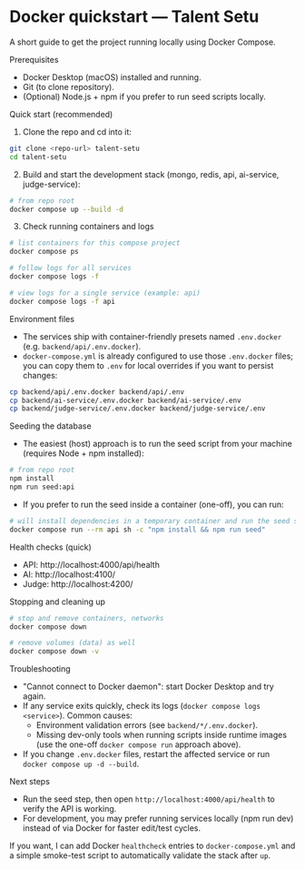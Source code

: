 # Docker quickstart — Talent Setu

A short guide to get the project running locally using Docker Compose.

Prerequisites

- Docker Desktop (macOS) installed and running.
- Git (to clone repository).
- (Optional) Node.js + npm if you prefer to run seed scripts locally.

Quick start (recommended)

1. Clone the repo and cd into it:

```bash
git clone <repo-url> talent-setu
cd talent-setu
```

2. Build and start the development stack (mongo, redis, api, ai-service, judge-service):

```bash
# from repo root
docker compose up --build -d
```

3. Check running containers and logs

```bash
# list containers for this compose project
docker compose ps

# follow logs for all services
docker compose logs -f

# view logs for a single service (example: api)
docker compose logs -f api
```

Environment files

- The services ship with container-friendly presets named `.env.docker` (e.g. `backend/api/.env.docker`).
- `docker-compose.yml` is already configured to use those `.env.docker` files; you can copy them to `.env` for local overrides if you want to persist changes:

```bash
cp backend/api/.env.docker backend/api/.env
cp backend/ai-service/.env.docker backend/ai-service/.env
cp backend/judge-service/.env.docker backend/judge-service/.env
```

Seeding the database

- The easiest (host) approach is to run the seed script from your machine (requires Node + npm installed):

```bash
# from repo root
npm install
npm run seed:api
```

- If you prefer to run the seed inside a container (one-off), you can run:

```bash
# will install dependencies in a temporary container and run the seed script
docker compose run --rm api sh -c "npm install && npm run seed"
```

Health checks (quick)

- API: http://localhost:4000/api/health
- AI: http://localhost:4100/
- Judge: http://localhost:4200/

Stopping and cleaning up

```bash
# stop and remove containers, networks
docker compose down

# remove volumes (data) as well
docker compose down -v
```

Troubleshooting

- "Cannot connect to Docker daemon": start Docker Desktop and try again.
- If any service exits quickly, check its logs (`docker compose logs <service>`). Common causes:
  - Environment validation errors (see `backend/*/.env.docker`).
  - Missing dev-only tools when running scripts inside runtime images (use the one-off `docker compose run` approach above).
- If you change `.env.docker` files, restart the affected service or run `docker compose up -d --build`.

Next steps

- Run the seed step, then open `http://localhost:4000/api/health` to verify the API is working.
- For development, you may prefer running services locally (npm run dev) instead of via Docker for faster edit/test cycles.

If you want, I can add Docker `healthcheck` entries to `docker-compose.yml` and a simple smoke-test script to automatically validate the stack after `up`.
